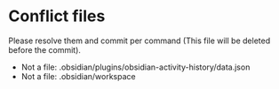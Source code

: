 # Conflict files
Please resolve them and commit per command (This file will be deleted before the commit).
- Not a file: .obsidian/plugins/obsidian-activity-history/data.json
- Not a file: .obsidian/workspace